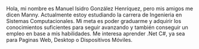 Hola, mi nombre es Manuel Isidro González Henríquez, pero mis amigos me dicen Manny.
Actualmente estoy estudiando la carrera de Ingenieria en Sistemas Computacionales.
Mi meta es poder graduarme y adquirir los conocimientos suficientes para seguir avanzando y 
también conseguir un empleo en base a mis habilidades.
Me interesa aprender .Net C#, ya sea para Paginas Web, Desktop o Dispositivos Móviles.

<!---
MannyHQ/MannyHQ is a ✨ special ✨ repository because its `README.md` (this file) appears on your GitHub profile.
You can click the Preview link to take a look at your changes.
--->
